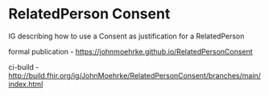 # RelatedPerson Consent

IG describing how to use a Consent as justification for a RelatedPerson

formal publication - https://johnmoehrke.github.io/RelatedPersonConsent

ci-build - http://build.fhir.org/ig/JohnMoehrke/RelatedPersonConsent/branches/main/index.html

